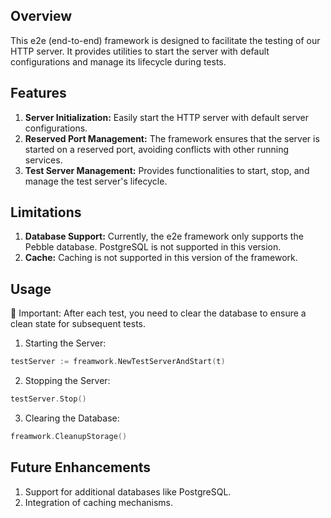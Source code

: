 ## Overview
This e2e (end-to-end) framework is designed to facilitate the testing of our HTTP server. It provides utilities to start the server with default configurations and manage its lifecycle during tests.

## Features
1. **Server Initialization:** Easily start the HTTP server with default server configurations.
2. **Reserved Port Management:** The framework ensures that the server is started on a reserved port, avoiding conflicts with other running services.
3. **Test Server Management:** Provides functionalities to start, stop, and manage the test server's lifecycle.

## Limitations
1. **Database Support:** Currently, the e2e framework only supports the Pebble database. PostgreSQL is not supported in this version.
2. **Cache:** Caching is not supported in this version of the framework.

## Usage
🔴 Important: After each test, you need to clear the database to ensure a clean state for subsequent tests.

1. Starting the Server:
```go
testServer := freamwork.NewTestServerAndStart(t)
```

2. Stopping the Server:
```go
testServer.Stop()
```

3. Clearing the Database:
```go
freamwork.CleanupStorage()
```

## Future Enhancements
1. Support for additional databases like PostgreSQL.
2. Integration of caching mechanisms.